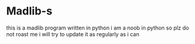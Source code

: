 # Madlib-s
this is a madlib program written in python i am a noob in python so plz do not roast me i will try to update it as regularly as i can
